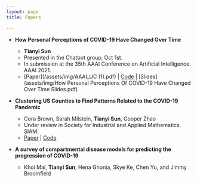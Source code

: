 ```yaml
---
layout: page
title: Papers

---
```

* **How Personal Perceptions of COVID-19 Have Changed Over Time** 
  * **Tianyi Sun**
  * Presented in the Chatbot group, Oct 1st. 
  * In submission at the 35th AAAI Conference on Artificial Intelligence. AAAI 2021.
  * [Paper](/assets/img/AAAI_UC (1).pdf) | [Code](https://github.com/TianyiSun00234/aaai-How-Personal-Perceptions-of-COVID-19-Have-Changed-Over-Time) | [Slides](assets/img/How Personal Perceptions Of COVID-19 Have Changed Over Time Slides.pdf) 

* **Clustering US Counties to Find Patterns Related to the COVID-19 Pandemic** 
  * Cora Brown, Sarah Milstein, **Tianyi Sun**, Cooper Zhao
  * Under review in Society for Industrial and Applied Mathematics. SIAM. 
  * [Paper](assets/img/Clustering_write_up.pdf) | [Code](https://github.com/TianyiSun00234/Clustering-Project/blob/main/clustering.ipynb)
  
* **A survey of compartmental disease models for predicting the progression of COVID-19**
  * Khoi Mai, **Tianyi Sun**, Hena Ghonia, Skye Ke, Chen Yu, and Jimmy Broomfield
